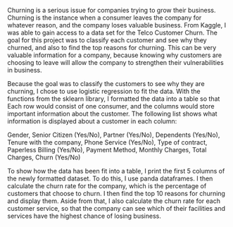 Churning is a serious issue for companies trying to grow their business. Churning is the instance when a consumer leaves the company for whatever reason, and the company loses valuable business. From Kaggle, I was able to gain access to a data set for the Telco Customer Churn. The goal for this project was to classify each customer and see why they churned, and also to find the top reasons for churning. This can be very valuable information for a company, because knowing why customers are choosing to leave will allow the company to strengthen their vulnerabilities in business. 

Because the goal was to classify the customers to see why they are churning, I chose to use logistic regression to fit the data. With the functions from the sklearn library, I formatted the data into a table so that Each row would consist of one consumer, and the columns would store important information about the customer. The following list shows what information is displayed about a customer in each column:

Gender,
Senior Citizen (Yes/No),
Partner (Yes/No),
Dependents (Yes/No),
Tenure with the company,
Phone Service (Yes/No),
Type of contract,
Paperless Billing (Yes/No),
Payment Method,
Monthly Charges,
Total Charges,
Churn (Yes/No)

To show how the data has been fit into a table, I print the first 5 columns of the newly formatted dataset. To do this, I use panda dataframes. I then calculate the churn rate for the company, which is the percentage of customers that choose to churn. I then find the top 10 reasons for churning and display them. Aside from that, I also calculate the churn rate for each customer service, so that the company can see which of their facilities and services have the highest chance of losing business. 
